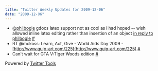```yaml
---
title: "Twitter Weekly Updates for 2009-12-06"
date: "2009-12-06"
---
```


- @[philbogle](http://twitter.com/philbogle) gdocs latex support not as cool as i had hoped -- wish allowed inline latex editing rather than insertion of an object [in reply to philbogle](http://twitter.com/philbogle/statuses/6244904866) [#](http://twitter.com/jhludwig/statuses/6247539724)
- RT @mckoss: Learn, Act, Give - World Aids Day 2009 - [http://www.quip-art.com/225](http://www.quip-art.com/225) [#](http://twitter.com/jhludwig/statuses/6259308594)
- Can't wait for GTA V:Tiger Woods edition [#](http://twitter.com/jhludwig/statuses/6313622705)

Powered by [Twitter Tools](http://alexking.org/projects/wordpress)
